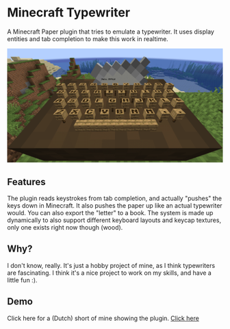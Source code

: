 # Minecraft Typewriter
A Minecraft Paper plugin that tries to emulate a typewriter.
It uses display entities and tab completion to make this work in realtime.

![Banner](assets/banner.png)

## Features
The plugin reads keystrokes from tab completion,
and actually "pushes" the keys down in Minecraft.
It also pushes the paper up like an actual typewriter would.
You can also export the "letter" to a book.
The system is made up dynamically
to also support different keyboard layouts and keycap textures,
only one exists right now though (wood).

## Why?
I don't know, really.
It's just a hobby project of mine,
as I think typewriters are fascinating.
I think it's a nice project to work on my skills,
and have a little fun :).

## Demo
Click here for a (Dutch) short of mine showing the plugin.
[Click here](https://youtube.com/shorts/Awj9Y-SPQDU)